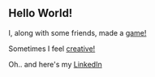 ## Hello World!

I, along with some friends, made a <a href="https://katsys.itch.io/clear">game!</a>

Sometimes I feel <a href="https://www.behance.net/katsys">creative!</a>

Oh.. and here's my <a href="https://www.linkedin.com/in/katsys">LinkedIn</a>


